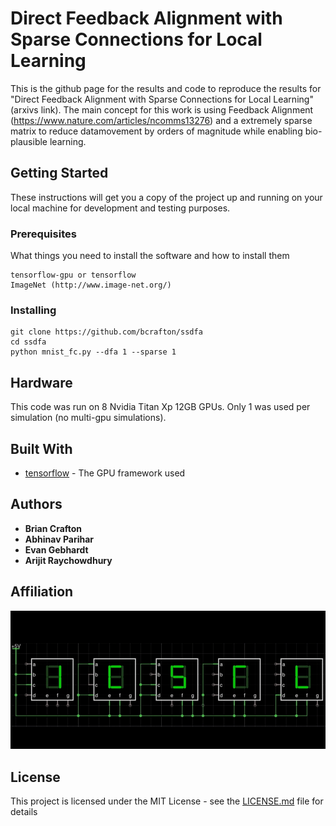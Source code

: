 # Direct Feedback Alignment with Sparse Connections for Local Learning

This is the github page for the results and code to reproduce the results for "Direct Feedback Alignment with Sparse Connections for Local Learning" (arxivs link). The main concept for this work is using Feedback Alignment (https://www.nature.com/articles/ncomms13276) and a extremely sparse matrix to reduce datamovement by orders of magnitude while enabling bio-plausible learning. 

## Getting Started

These instructions will get you a copy of the project up and running on your local machine for development and testing purposes. 

### Prerequisites

What things you need to install the software and how to install them

```
tensorflow-gpu or tensorflow
ImageNet (http://www.image-net.org/)
```

### Installing

```
git clone https://github.com/bcrafton/ssdfa
cd ssdfa
python mnist_fc.py --dfa 1 --sparse 1
```

## Hardware

This code was run on 8 Nvidia Titan Xp 12GB GPUs. Only 1 was used per simulation (no multi-gpu simulations).

## Built With

* [tensorflow](https://github.com/tensorflow/tensorflow) - The GPU framework used

## Authors

* **Brian Crafton** 
* **Abhinav Parihar** 
* **Evan Gebhardt** 
* **Arijit Raychowdhury** 

## Affiliation 

![Alt text](icsrl.png?raw=true "Title")

## License

This project is licensed under the MIT License - see the [LICENSE.md](LICENSE.md) file for details





